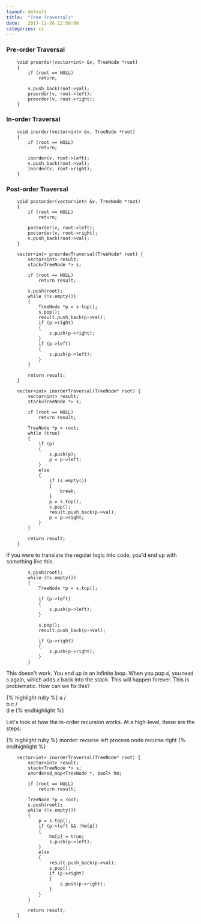 ```yaml
---
layout: default
title:  "Tree Traversals"
date:   2017-11-26 12:50:00
categories: cs
---
```


### Pre-order Traversal
```
    void preorder(vector<int> &v, TreeNode *root)
    {
        if (root == NULL)
            return;
        
        v.push_back(root->val);
        preorder(v, root->left);
        preorder(v, root->right);
    }
```

### In-order Traversal
```
    void inorder(vector<int> &v, TreeNode *root)
    {
        if (root == NULL)
            return;

        inorder(v, root->left);
        v.push_back(root->val);
        inorder(v, root->right);
    }
```

### Post-order Traversal
```
    void postorder(vector<int> &v, TreeNode *root)
    {
        if (root == NULL)
            return;
     
        postorder(v, root->left);
        postorder(v, root->right);
        v.push_back(root->val);
    }
```

```
    vector<int> preorderTraversal(TreeNode* root) {
        vector<int> result;
        stack<TreeNode *> s;
        
        if (root == NULL)
            return result;
        
        s.push(root);
        while (!s.empty())
        {
            TreeNode *p = s.top();
            s.pop();
            result.push_back(p->val);
            if (p->right)
            {
                s.push(p->right);
            }
            if (p->left)
            {
                s.push(p->left);
            }
        }
        
        return result;
    }
```

```
    vector<int> inorderTraversal(TreeNode* root) {
        vector<int> result;
        stack<TreeNode *> s;
        
        if (root == NULL)
            return result;
        
        TreeNode *p = root;
        while (true)
        {
            if (p)
            {
                s.push(p);
                p = p->left;
            }
            else
            {
                if (s.empty())
                {
                    break;
                }
                p = s.top();
                s.pop();
                result.push_back(p->val);
                p = p->right;
            }
        }
        
        return result;
    }
```

If you were to translate the regular logic into code, you'd end up with something like this.
```
        s.push(root);
        while (!s.empty())
        {
            TreeNode *p = s.top();

            if (p->left)
            {
                s.push(p->left);
            }

            s.pop();
            result.push_back(p->val);

            if (p->right)
            {
                s.push(p->right);
            }
        }
```
This doesn't work. You end up in an infinite loop. When you pop `d`, you read `b` again, which adds `d` back into the stack. This 
will happen forever. This is problematic. How can we fix this?

{% highlight ruby %} 
    a
   / \
  b   c
 / \
d   e
{% endhighlight %}

Let's look at how the in-order recursion works. At a high-level, these are the steps:

{% highlight ruby %} 
inorder:
    recurse left
    process node
    recurse right
{% endhighlight %}
```
    vector<int> inorderTraversal(TreeNode* root) {
        vector<int> result;
        stack<TreeNode *> s;
        unordered_map<TreeNode *, bool> hm;
        
        if (root == NULL)
            return result;
        
        TreeNode *p = root;
        s.push(root);
        while (!s.empty())
        {
            p = s.top();
            if (p->left && !hm[p])
            {
                hm[p] = true;
                s.push(p->left);
            }
            else
            {
                result.push_back(p->val);
                s.pop();
                if (p->right)
                {
                    s.push(p->right);
                }
            }
        }
        
        return result;
    }
```



